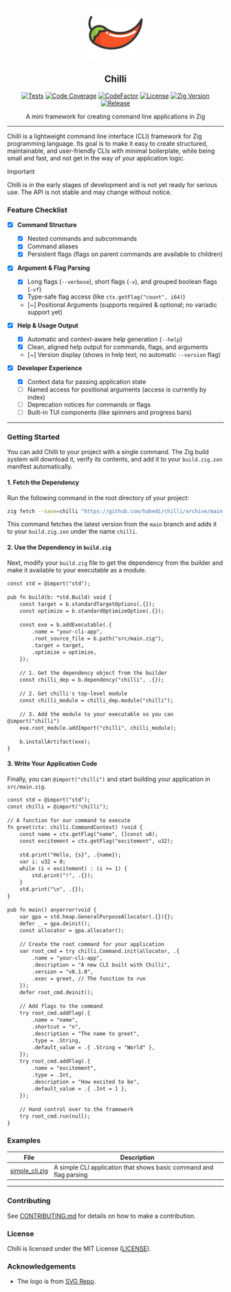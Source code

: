 <div align="center">
  <picture>
    <img alt="Chilli Logo" src="logo.svg" height="25%" width="25%">
  </picture>
<br>

<h2>Chilli</h2>

[![Tests](https://img.shields.io/github/actions/workflow/status/habedi/chilli/tests.yml?label=tests&style=flat&labelColor=282c34&logo=github)](https://github.com/habedi/chilli/actions/workflows/tests.yml)
[![Code Coverage](https://img.shields.io/codecov/c/github/habedi/chilli?label=coverage&style=flat&labelColor=282c34&logo=codecov)](https://codecov.io/gh/habedi/chilli)
[![CodeFactor](https://img.shields.io/codefactor/grade/github/habedi/chilli?label=code%20quality&style=flat&labelColor=282c34&logo=codefactor)](https://www.codefactor.io/repository/github/habedi/chilli)
[![License](https://img.shields.io/badge/license-MIT-007ec6?label=license&style=flat&labelColor=282c34&logo=open-source-initiative)](https://github.com/habedi/chilli/blob/main/LICENSE)
[![Zig Version](https://img.shields.io/badge/Zig-0.14.1-orange?logo=zig&labelColor=282c34)](https://ziglang.org/download/)
[![Release](https://img.shields.io/github/release/habedi/chilli.svg?label=release&style=flat&labelColor=282c34&logo=github)](https://github.com/habedi/chilli/releases/latest)

A mini framework for creating command line applications in Zig

</div>

---

Chilli is a lightweight command line interface (CLI) framework for Zig programming language.
Its goal is to make it easy to create structured, maintainable, and user-friendly CLIs with minimal boilerplate,
while being small and fast, and not get in the way of your application logic.

> [!IMPORTANT]
> Chilli is in the early stages of development and is not yet ready for serious use.
> The API is not stable and may change without notice.

### Feature Checklist

-   [x] **Command Structure**
    -   [x] Nested commands and subcommands
    -   [x] Command aliases
    -   [x] Persistent flags (flags on parent commands are available to children)

-   [x] **Argument & Flag Parsing**
    -   [x] Long flags (`--verbose`), short flags (`-v`), and grouped boolean flags (`-vf`)
    -   [x] Type-safe flag access (like `ctx.getFlag("count", i64)`)
    - [~] Positional Arguments (supports required & optional; no variadic support yet)

-   [x] **Help & Usage Output**
    -   [x] Automatic and context-aware help generation (`--help`)
    -   [x] Clean, aligned help output for commands, flags, and arguments
    - [~] Version display (shows in help text; no automatic `--version` flag)

-   [x] **Developer Experience**
    -   [x] Context data for passing application state
    -   [ ] Named access for positional arguments (access is currently by index)
    -   [ ] Deprecation notices for commands or flags
    -   [ ] Built-in TUI components (like spinners and progress bars)

---

### Getting Started

You can add Chilli to your project with a single command.
The Zig build system will download it, verify its contents, and add it to your `build.zig.zon` manifest automatically.

#### 1. Fetch the Dependency

Run the following command in the root directory of your project:

```sh
zig fetch --save=chilli "https://github.com/habedi/chilli/archive/main.tar.gz"
```

This command fetches the latest version from the `main` branch and adds it to your `build.zig.zon` under the name
`chilli`.

#### 2. Use the Dependency in `build.zig`

Next, modify your `build.zig` file to get the dependency from the builder and make it available to your executable as a
module.

```zig
const std = @import("std");

pub fn build(b: *std.Build) void {
    const target = b.standardTargetOptions(.{});
    const optimize = b.standardOptimizeOption(.{});

    const exe = b.addExecutable(.{
        .name = "your-cli-app",
        .root_source_file = b.path("src/main.zig"),
        .target = target,
        .optimize = optimize,
    });

    // 1. Get the dependency object from the builder
    const chilli_dep = b.dependency("chilli", .{});

    // 2. Get chilli's top-level module
    const chilli_module = chilli_dep.module("chilli");

    // 3. Add the module to your executable so you can @import("chilli")
    exe.root_module.addImport("chilli", chilli_module);

    b.installArtifact(exe);
}
```

#### 3. Write Your Application Code

Finally, you can `@import("chilli")` and start building your application in `src/main.zig`.

```zig
const std = @import("std");
const chilli = @import("chilli");

// A function for our command to execute
fn greet(ctx: chilli.CommandContext) !void {
    const name = ctx.getFlag("name", []const u8);
    const excitement = ctx.getFlag("excitement", u32);

    std.print("Hello, {s}", .{name});
    var i: u32 = 0;
    while (i < excitement) : (i += 1) {
        std.print("!", .{});
    }
    std.print("\n", .{});
}

pub fn main() anyerror!void {
    var gpa = std.heap.GeneralPurposeAllocator(.{}){};
    defer _ = gpa.deinit();
    const allocator = gpa.allocator();

    // Create the root command for your application
    var root_cmd = try chilli.Command.init(allocator, .{
        .name = "your-cli-app",
        .description = "A new CLI built with Chilli",
        .version = "v0.1.0",
        .exec = greet, // The function to run
    });
    defer root_cmd.deinit();

    // Add flags to the command
    try root_cmd.addFlag(.{
        .name = "name",
        .shortcut = "n",
        .description = "The name to greet",
        .type = .String,
        .default_value = .{ .String = "World" },
    });
    try root_cmd.addFlag(.{
        .name = "excitement",
        .type = .Int,
        .description = "How excited to be",
        .default_value = .{ .Int = 1 },
    });

    // Hand control over to the framework
    try root_cmd.run(null);
}
```

### Examples

| File                                      | Description                                                        |
|-------------------------------------------|--------------------------------------------------------------------|
| [simple_cli.zig](examples/simple_cli.zig) | A simple CLI application that shows basic command and flag parsing |

-----

### Contributing

See [CONTRIBUTING.md](CONTRIBUTING.md) for details on how to make a contribution.

### License

Chilli is licensed under the MIT License ([LICENSE](LICENSE)).

### Acknowledgements

* The logo is from [SVG Repo](https://www.svgrepo.com/svg/45673/chili-pepper).
